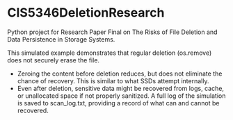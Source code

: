# CIS5346DeletionResearch
Python project for Research Paper Final on The Risks of File Deletion and Data Persistence in Storage Systems.

This simulated example demonstrates that regular deletion (os.remove) does not securely erase the file.
- Zeroing the content before deletion reduces, but does not eliminate the chance of recovery. This is similar to what SSDs attempt internally.
- Even after deletion, sensitive data might be recovered from logs, cache, or unallocated space if not properly sanitized.
A full log of the simulation is saved to scan_log.txt, providing a record of what can and cannot be recovered.
